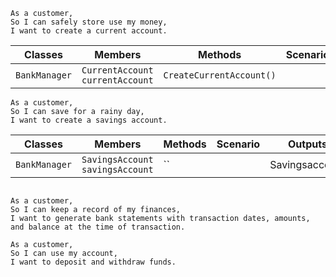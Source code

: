 ```
As a customer,
So I can safely store use my money,
I want to create a current account.

```

| Classes       | Members                         | Methods                  | Scenario  | Outputs     |
|---------------|---------------------------------|--------------------------|-----------|-------------|
| `BankManager` | `CurrentAccount currentAccount` | `CreateCurrentAccount()` |           | CurrentAccount |  


```
As a customer,
So I can save for a rainy day,
I want to create a savings account.
```

| Classes   | Members         | Methods          | Scenario  | Outputs     |
|-----------|-----------------|------------------|-----------|-------------|
| `BankManager` | `SavingsAccount savingsAccount` | `` |           | Savingsaccount |  


```

As a customer,
So I can keep a record of my finances,
I want to generate bank statements with transaction dates, amounts, and balance at the time of transaction.

As a customer,
So I can use my account,
I want to deposit and withdraw funds.
```